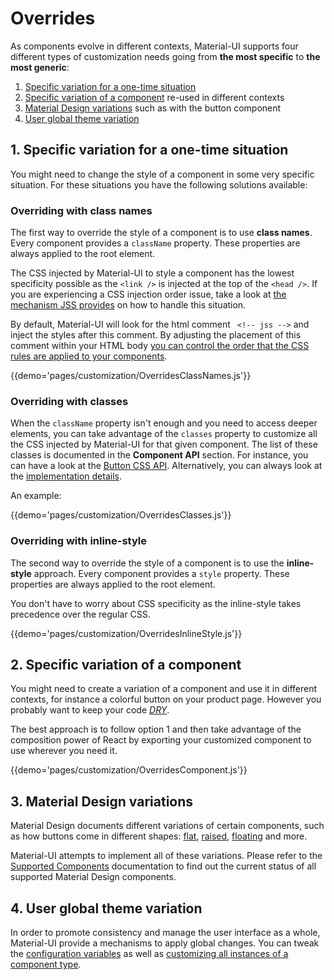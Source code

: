 # Overrides

As components evolve in different contexts, Material-UI supports four different types of customization needs going from **the most specific** to **the most generic**:

1. [Specific variation for a one-time situation](#1-specific-variation-for-a-one-time-situation)
2. [Specific variation of a component](#2-specific-variation-of-a-component) re-used in different contexts
4. [Material Design variations](#3-material-design-variations) such as with the button component
3. [User global theme variation](#4-user-global-theme-variation)

## 1. Specific variation for a one-time situation

You might need to change the style of a component in some very specific situation.
For these situations you have the following solutions available:

### Overriding with class names

The first way to override the style of a component is to use **class names**.
Every component provides a `className` property.
These properties are always applied to the root element.

The CSS injected by Material-UI to style a component has the lowest specificity possible as the `<link />` is injected at the top of the `<head />`. If you are experiencing a CSS injection order issue, take a look at [the mechanism JSS provides](https://github.com/cssinjs/jss/blob/master/docs/setup.md#specify-dom-insertion-point) on how to handle this situation.

By default, Material-UI will look for the html comment ` <!-- jss -->` and inject the styles after this comment.
By adjusting the placement of this comment within your HTML body [you can control the order that the CSS rules are applied to your components](http://cssinjs.org/js-api/#setup-jss-instance).

{{demo='pages/customization/OverridesClassNames.js'}}

### Overriding with classes

When the `className` property isn't enough and you need to access deeper elements, you can take advantage of the `classes` property to customize all the CSS injected by Material-UI for that given component.
The list of these classes is documented in the **Component API** section.
For instance, you can have a look at the [Button CSS API](/component-api/button#css-api).
Alternatively, you can always look at the [implementation details](https://github.com/callemall/material-ui/blob/v1-beta/src/Button/Button.js).

An example:

{{demo='pages/customization/OverridesClasses.js'}}

### Overriding with inline-style

The second way to override the style of a component is to use the **inline-style** approach.
Every component provides a `style` property.
These properties are always applied to the root element.

You don't have to worry about CSS specificity as the inline-style takes precedence over the regular CSS.

{{demo='pages/customization/OverridesInlineStyle.js'}}

## 2. Specific variation of a component

You might need to create a variation of a component and use it in different contexts, for instance a colorful button on your product page. However you probably want to keep your code [*DRY*](https://en.wikipedia.org/wiki/Don%27t_repeat_yourself).

The best approach is to follow option 1 and then take advantage of the composition power of React by exporting your customized component to use wherever you need it.

{{demo='pages/customization/OverridesComponent.js'}}

## 3. Material Design variations

Material Design documents different variations of certain components, such as how buttons come in different shapes: [flat](https://material.io/guidelines/components/buttons.html#buttons-flat-buttons), [raised](https://material.io/guidelines/components/buttons.html#buttons-raised-buttons), [floating](https://material.io/guidelines/components/buttons-floating-action-button.html) and more.

Material-UI attempts to implement all of these variations. Please refer to the [Supported Components](/getting-started/supported-components) documentation to find out the current status of all supported Material Design components.

## 4. User global theme variation

In order to promote consistency and manage the user interface as a whole, Material-UI provide a mechanisms to apply global changes. You can tweak the [configuration variables](/customization/themes#configuration-variables) as well as [customizing all instances of a component type](/customization/themes#customizing-all-instances-of-a-component-type).
